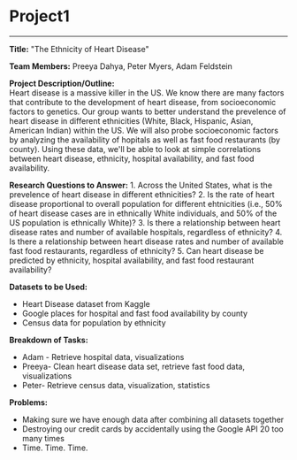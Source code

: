 # Project1
***
**Title:** "The Ethnicity of Heart Disease"

**Team Members:** Preeya Dahya, Peter Myers, Adam Feldstein

**Project Description/Outline:**  
Heart disease is a massive killer in the US. We know there are many factors that contribute to the development of heart disease, from socioeconomic factors to genetics. Our group wants to better understand the prevelence of heart disease in different ethnicities (White, Black, Hispanic, Asian, American Indian) within the US. We will also probe socioeconomic factors by analyzing the availability of hopitals as well as fast food restaurants (by county). Using these data, we'll be able to look at simple correlations between heart disease, ethnicity, hospital availability, and fast food availability. 
    
**Research Questions to Answer:**
    1. Across the United States, what is the prevelence of heart disease in different ethnicities? 
    2. Is the rate of heart disease proportional to overall population for different ehtnicities (i.e., 50% of heart disease cases are in ethnically White individuals, and 50% of the US population is ethnically White)?
    3. Is there a relationship between heart disease rates and number of available hospitals, regardless of ethnicity?
    4. Is there a relationship between heart disease rates and number of available fast food restaurants, regardless of ethnicity?
    5. Can heart disease be predicted by ethnicity, hospital availability, and fast food restaurant availability?


**Datasets to be Used:**
- Heart Disease dataset from Kaggle
- Google places for hospital and fast food availability by county
- Census data for population by ethnicity
    
**Breakdown of Tasks:**
- Adam - Retrieve hospital data, visualizations
- Preeya- Clean heart disease data set, retrieve fast food data, visualizations
- Peter- Retrieve census data, visualization, statistics


**Problems:**
- Making sure we have enough data after combining all datasets together
- Destroying our credit cards by accidentally using the Google API 20 too many times 
- Time. Time. Time.

